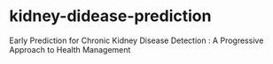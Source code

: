 # kidney-didease-prediction
Early Prediction for Chronic Kidney Disease Detection : A Progressive Approach to Health Management

